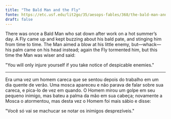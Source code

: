 ```yaml
---
title: "The Bald Man and the Fly"
fonte: https://etc.usf.edu/lit2go/35/aesops-fables/368/the-bald-man-and-the-fly
draft: false
---
```


There was once a Bald Man who sat down after work on a hot summer’s day. A Fly came up and kept buzzing about his bald pate, and stinging him from time to time. The Man aimed a blow at his little enemy, but—whack—his palm came on his head instead; again the Fly tormented him, but this time the Man was wiser and said:

"You will only injure yourself if you take notice of despicable enemies."

---

Era uma vez um homem careca que se sentou depois do trabalho em um dia quente de verão. Uma mosca apareceu e não parava de falar sobre sua careca, e pica-lo de vez em quando. O Homem mirou um golpe em seu pequeno inimigo, mas bateu a palma da mão em sua cabeça; novamente a Mosca o atormentou, mas desta vez o Homem foi mais sábio e disse:

"Você só vai se machucar se notar os inimigos desprezíveis."
